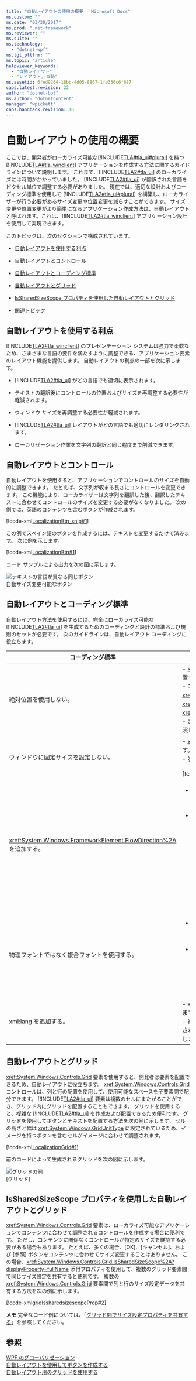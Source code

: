 ```yaml
---
title: "自動レイアウトの使用の概要 | Microsoft Docs"
ms.custom: ""
ms.date: "03/30/2017"
ms.prod: ".net-framework"
ms.reviewer: ""
ms.suite: ""
ms.technology: 
  - "dotnet-wpf"
ms.tgt_pltfrm: ""
ms.topic: "article"
helpviewer_keywords: 
  - "自動レイアウト"
  - "レイアウト, 自動"
ms.assetid: 6fed9264-18bb-4d05-8867-1fe356c6f687
caps.latest.revision: 22
author: "dotnet-bot"
ms.author: "dotnetcontent"
manager: "wpickett"
caps.handback.revision: 16
---
```

# 自動レイアウトの使用の概要
ここでは、開発者がローカライズ可能な[!INCLUDE[TLA#tla_ui#plural](../../../../includes/tlasharptla-uisharpplural-md.md)] を持つ [!INCLUDE[TLA#tla_winclient](../../../../includes/tlasharptla-winclient-md.md)] アプリケーションを作成する方法に関するガイドラインについて説明します。  これまで、[!INCLUDE[TLA2#tla_ui](../../../../includes/tla2sharptla-ui-md.md)] のローカライズには時間がかかっていました。  [!INCLUDE[TLA2#tla_ui](../../../../includes/tla2sharptla-ui-md.md)] が翻訳された言語をピクセル単位で調整する必要がありました。  現在では、適切な設計およびコーディング標準を使用して [!INCLUDE[TLA2#tla_ui#plural](../../../../includes/tla2sharptla-uisharpplural-md.md)] を構築し、ローカライザーが行う必要があるサイズ変更や位置変更を減らすことができます。  サイズ変更や位置変更がより簡単になるアプリケーション作成方法は、自動レイアウトと呼ばれます。これは、[!INCLUDE[TLA2#tla_winclient](../../../../includes/tla2sharptla-winclient-md.md)] アプリケーション設計を使用して実現できます。  
  
 このトピックは、次のセクションで構成されています。  
  
<a name="autoTopLevelSectionsOUTLINE0"></a>   
-   [自動レイアウトを使用する利点](#advantages_of_autolayout)  
  
-   [自動レイアウトとコントロール](#autolayout_controls)  
  
-   [自動レイアウトとコーディング標準](#autolayout_coding)  
  
-   [自動レイアウトとグリッド](#autolay_grids)  
  
-   [IsSharedSizeScope プロパティを使用した自動レイアウトとグリッド](#autolay_grids_issharedsizescope)  
  
-   [関連トピック](#seeAlsoToggle)  
  
<a name="advantages_of_autolayout"></a>   
## 自動レイアウトを使用する利点  
 [!INCLUDE[TLA2#tla_winclient](../../../../includes/tla2sharptla-winclient-md.md)] のプレゼンテーション システムは強力で柔軟なため、さまざまな言語の要件を満たすように調整できる、アプリケーション要素のレイアウト機能を提供します。  自動レイアウトの利点の一部を次に示します。  
  
-   [!INCLUDE[TLA2#tla_ui](../../../../includes/tla2sharptla-ui-md.md)] がどの言語でも適切に表示されます。  
  
-   テキストの翻訳後にコントロールの位置およびサイズを再調整する必要性が軽減されます。  
  
-   ウィンドウ サイズを再調整する必要性が軽減されます。  
  
-   [!INCLUDE[TLA2#tla_ui](../../../../includes/tla2sharptla-ui-md.md)] レイアウトがどの言語でも適切にレンダリングされます。  
  
-   ローカリゼーション作業を文字列の翻訳と同じ程度まで削減できます。  
  
<a name="autolayout_controls"></a>   
## 自動レイアウトとコントロール  
 自動レイアウトを使用すると、アプリケーションでコントロールのサイズを自動的に調整できます。  たとえば、文字列が収まる長さにコントロールを変更できます。  この機能により、ローカライザーは文字列を翻訳した後、翻訳したテキストに合わせてコントロールのサイズを変更する必要がなくなりました。  次の例では、英語のコンテンツを含むボタンが作成されます。  
  
 [!code-xml[LocalizationBtn_snip#1](../../../../samples/snippets/csharp/VS_Snippets_Wpf/LocalizationBtn_snip/CS/Pane1.xaml#1)]  
  
 この例でスペイン語のボタンを作成するには、テキストを変更するだけで済みます。  次に例を示します。  
  
 [!code-xml[LocalizationBtn#1](../../../../samples/snippets/csharp/VS_Snippets_Wpf/LocalizationBtn/CS/Pane1.xaml#1)]  
  
 コード サンプルによる出力を次の図に示します。  
  
 ![テキストの言語が異なる同じボタン](../../../../docs/framework/wpf/advanced/media/globalizationbutton.png "GlobalizationButton")  
自動サイズ変更可能なボタン  
  
<a name="autolayout_coding"></a>   
## 自動レイアウトとコーディング標準  
 自動レイアウト方法を使用するには、完全にローカライズ可能な [!INCLUDE[TLA2#tla_ui](../../../../includes/tla2sharptla-ui-md.md)] を生成するためのコーディングと設計の標準および規則のセットが必要です。  次のガイドラインは、自動レイアウト コーディングに役立ちます。  
  
|コーディング標準|Description|  
|--------------|-----------------|  
|絶対位置を使用しない。|-   <xref:System.Windows.Controls.Canvas> は要素を絶対位置に配置するため、使用しないでください。<br />-   コントロールを配置するには、<xref:System.Windows.Controls.DockPanel>、<xref:System.Windows.Controls.StackPanel>、および <xref:System.Windows.Controls.Grid> を使用します。<br />-   さまざまな種類のパネルの詳細については、「[パネルの概要](../../../../docs/framework/wpf/controls/panels-overview.md)」を参照してください。|  
|ウィンドウに固定サイズを設定しない。|-   <xref:System.Windows.Window.SizeToContent%2A> を使用します。<br />-   次に例を示します。<br /><br /> [!code-xml[LocalizationGrid#2](../../../../samples/snippets/csharp/VS_Snippets_Wpf/LocalizationGrid/CS/Pane1.xaml#2)]|  
|<xref:System.Windows.FrameworkElement.FlowDirection%2A> を追加する。|<ul><li>アプリケーションのルート要素に <xref:System.Windows.FrameworkElement.FlowDirection%2A> を追加します。</li><li>[!INCLUDE[TLA2#tla_winclient](../../../../includes/tla2sharptla-winclient-md.md)] には、横型、縦型、および双方向のレイアウトをサポートするための便利な方法が用意されています。  プレゼンテーション フレームワークで、<xref:System.Windows.FrameworkElement.FlowDirection%2A> プロパティを使用してレイアウトを定義できます。  フロー方向のパターンは次のとおりです。<br /><br /> <ul><li><xref:System.Windows.FlowDirection> \(LrTb\): ラテン言語や東アジア言語などの横型レイアウト。</li><li><xref:System.Windows.FlowDirection> \(RlTb\): アラビア語やヘブライ語などの双方向レイアウト。</li></ul></li></ul>|  
|物理フォントではなく複合フォントを使用する。|<ul><li>複合フォントでは、<xref:System.Windows.Controls.Control.FontFamily%2A> プロパティをローカライズする必要がありません。</li><li>開発者は、次のいずれかのフォントを使用するか、独自のフォントを作成することができます。<br /><br /> <ul><li>Global User Interface</li><li>Global San Serif</li><li>Global Serif</li></ul></li></ul>|  
|xml:lang を追加する。|-   `xml:lang` 属性を [!INCLUDE[TLA2#tla_ui](../../../../includes/tla2sharptla-ui-md.md)] のルート要素に追加します \(英語のアプリケーションの場合は `xml:lang="en-US"` など\)。<br />-   複合フォントでは `xml:lang` を使用して使用するフォントが決定されるため、このプロパティを設定して多言語シナリオをサポートします。|  
  
<a name="autolay_grids"></a>   
## 自動レイアウトとグリッド  
 <xref:System.Windows.Controls.Grid> 要素を使用すると、開発者は要素を配置できるため、自動レイアウトに役立ちます。  <xref:System.Windows.Controls.Grid> コントロールは、列と行の配置を使用して、使用可能なスペースを子要素間で配分できます。  [!INCLUDE[TLA2#tla_ui](../../../../includes/tla2sharptla-ui-md.md)] 要素は複数のセルにまたがることができ、グリッド内にグリッドを配置することもできます。  グリッドを使用すると、複雑な [!INCLUDE[TLA2#tla_ui](../../../../includes/tla2sharptla-ui-md.md)] を作成および配置できるため便利です。  グリッドを使用してボタンとテキストを配置する方法を次の例に示します。  セルの高さと幅は <xref:System.Windows.GridUnitType> に設定されているため、イメージを持つボタンを含むセルがイメージに合わせて調整されます。  
  
 [!code-xml[LocalizationGrid#1](../../../../samples/snippets/csharp/VS_Snippets_Wpf/LocalizationGrid/CS/Pane1.xaml#1)]  
  
 前のコードによって生成されるグリッドを次の図に示します。  
  
 ![グリッドの例](../../../../docs/framework/wpf/advanced/media/glob-grid.png "glob\_grid")  
\[グリッド\]  
  
<a name="autolay_grids_issharedsizescope"></a>   
## IsSharedSizeScope プロパティを使用した自動レイアウトとグリッド  
 <xref:System.Windows.Controls.Grid> 要素は、ローカライズ可能なアプリケーションでコンテンツに合わせて調整されるコントロールを作成する場合に便利です。  ただし、コンテンツに関係なくコントロールが特定のサイズを維持する必要がある場合もあります。  たとえば、多くの場合、\[OK\]、\[キャンセル\]、および \[参照\] ボタンをコンテンツに合わせてサイズ変更することはありません。  この場合、<xref:System.Windows.Controls.Grid.IsSharedSizeScope%2A?displayProperty=fullName> 添付プロパティを使用して、複数のグリッド要素間で同じサイズ設定を共有すると便利です。  複数の <xref:System.Windows.Controls.Grid> 要素間で列と行のサイズ設定データを共有する方法を次の例に示します。  
  
 [!code-xml[gridIssharedsizescopeProp#2](../../../../samples/snippets/csharp/VS_Snippets_Wpf/gridIssharedsizescopeProp/CSharp/Window1.xaml#2)]  
  
 **メモ** 完全なコード例については、「[グリッド間でサイズ設定プロパティを共有する](../../../../docs/framework/wpf/controls/how-to-share-sizing-properties-between-grids.md)」を参照してください。  
  
## 参照  
 [WPF のグローバリゼーション](../../../../docs/framework/wpf/advanced/globalization-for-wpf.md)   
 [自動レイアウトを使用してボタンを作成する](../../../../docs/framework/wpf/advanced/how-to-use-automatic-layout-to-create-a-button.md)   
 [自動レイアウト用のグリッドを使用する](../../../../docs/framework/wpf/advanced/how-to-use-a-grid-for-automatic-layout.md)